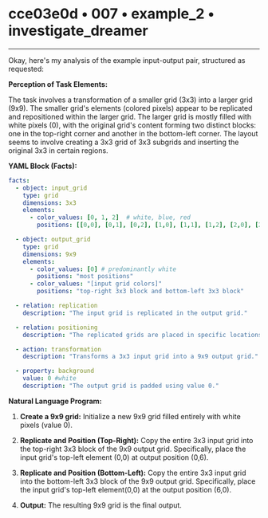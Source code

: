 # cce03e0d • 007 • example_2 • investigate_dreamer

---
Okay, here's my analysis of the example input-output pair, structured as requested:

**Perception of Task Elements:**

The task involves a transformation of a smaller grid (3x3) into a larger grid (9x9). The smaller grid's elements (colored pixels) appear to be replicated and repositioned within the larger grid. The larger grid is mostly filled with white pixels (0), with the original grid's content forming two distinct blocks: one in the top-right corner and another in the bottom-left corner. The layout seems to involve creating a 3x3 grid of 3x3 subgrids and inserting the original 3x3 in certain regions.

**YAML Block (Facts):**



```yaml
facts:
  - object: input_grid
    type: grid
    dimensions: 3x3
    elements:
      - color_values: [0, 1, 2]  # white, blue, red
        positions: [[0,0], [0,1], [0,2], [1,0], [1,1], [1,2], [2,0], [2,1], [2,2]]

  - object: output_grid
    type: grid
    dimensions: 9x9
    elements:
      - color_values: [0] # predominantly white
        positions: "most positions"
      - color_values: "[input grid colors]"
        positions: "top-right 3x3 block and bottom-left 3x3 block"

  - relation: replication
    description: "The input grid is replicated in the output grid."

  - relation: positioning
    description: "The replicated grids are placed in specific locations within the output grid: top-right and bottom-left."

  - action: transformation
    description: "Transforms a 3x3 input grid into a 9x9 output grid."

  - property: background
    value: 0 #white
    description: "The output grid is padded using value 0."
```



**Natural Language Program:**

1.  **Create a 9x9 grid:** Initialize a new 9x9 grid filled entirely with white pixels (value 0).

2.  **Replicate and Position (Top-Right):** Copy the entire 3x3 input grid into the top-right 3x3 block of the 9x9 output grid. Specifically, place the input grid's top-left element (0,0) at output position (0,6).

3.  **Replicate and Position (Bottom-Left):** Copy the entire 3x3 input grid into the bottom-left 3x3 block of the 9x9 output grid. Specifically, place the input grid's top-left element(0,0) at the output position (6,0).

4.  **Output:** The resulting 9x9 grid is the final output.

